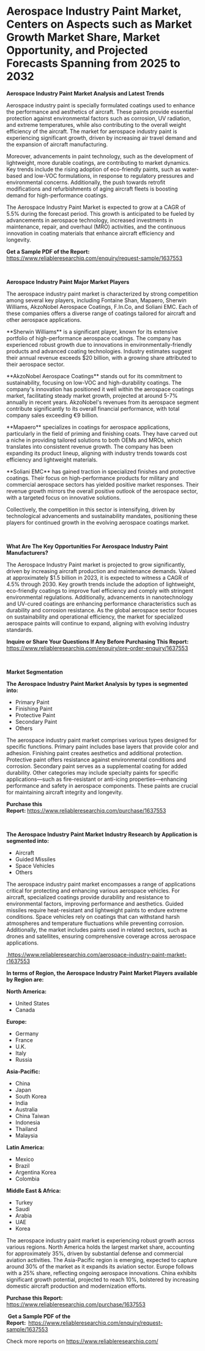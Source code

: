 <p><h1>Aerospace Industry Paint Market, Centers on Aspects such as Market Growth Market Share, Market Opportunity, and Projected Forecasts Spanning from 2025 to 2032</h1></p><p><strong>Aerospace Industry Paint Market Analysis and Latest Trends</strong></p>
<p><p>Aerospace industry paint is specially formulated coatings used to enhance the performance and aesthetics of aircraft. These paints provide essential protection against environmental factors such as corrosion, UV radiation, and extreme temperatures, while also contributing to the overall weight efficiency of the aircraft. The market for aerospace industry paint is experiencing significant growth, driven by increasing air travel demand and the expansion of aircraft manufacturing.</p><p>Moreover, advancements in paint technology, such as the development of lightweight, more durable coatings, are contributing to market dynamics. Key trends include the rising adoption of eco-friendly paints, such as water-based and low-VOC formulations, in response to regulatory pressures and environmental concerns. Additionally, the push towards retrofit modifications and refurbishments of aging aircraft fleets is boosting demand for high-performance coatings. </p><p>The Aerospace Industry Paint Market is expected to grow at a CAGR of 5.5% during the forecast period. This growth is anticipated to be fueled by advancements in aerospace technology, increased investments in maintenance, repair, and overhaul (MRO) activities, and the continuous innovation in coating materials that enhance aircraft efficiency and longevity.</p></p>
<p><strong>Get a Sample PDF of the Report:&nbsp;</strong> <a href="https://www.reliableresearchiq.com/enquiry/request-sample/1637553?utm_campaign=3514&utm_medium=2&utm_source=Github&utm_content=ia&utm_term=23032025&utm_id=aerospace-industry-paint">https://www.reliableresearchiq.com/enquiry/request-sample/1637553</a></p>
<p>&nbsp;</p>
<p><strong>Aerospace Industry Paint Major Market Players</strong></p>
<p><p>The aerospace industry paint market is characterized by strong competition among several key players, including Fontaine Shan, Mapaero, Sherwin Williams, AkzoNobel Aerospace Coatings, F.In.Co, and Soliani EMC. Each of these companies offers a diverse range of coatings tailored for aircraft and other aerospace applications.</p><p>**Sherwin Williams** is a significant player, known for its extensive portfolio of high-performance aerospace coatings. The company has experienced robust growth due to innovations in environmentally-friendly products and advanced coating technologies. Industry estimates suggest their annual revenue exceeds $20 billion, with a growing share attributed to their aerospace sector.</p><p>**AkzoNobel Aerospace Coatings** stands out for its commitment to sustainability, focusing on low-VOC and high-durability coatings. The company's innovation has positioned it well within the aerospace coatings market, facilitating steady market growth, projected at around 5-7% annually in recent years. AkzoNobel's revenues from its aerospace segment contribute significantly to its overall financial performance, with total company sales exceeding €9 billion.</p><p>**Mapaero** specializes in coatings for aerospace applications, particularly in the field of priming and finishing coats. They have carved out a niche in providing tailored solutions to both OEMs and MROs, which translates into consistent revenue growth. The company has been expanding its product lineup, aligning with industry trends towards cost efficiency and lightweight materials.</p><p>**Soliani EMC** has gained traction in specialized finishes and protective coatings. Their focus on high-performance products for military and commercial aerospace sectors has yielded positive market responses. Their revenue growth mirrors the overall positive outlook of the aerospace sector, with a targeted focus on innovative solutions.</p><p>Collectively, the competition in this sector is intensifying, driven by technological advancements and sustainability mandates, positioning these players for continued growth in the evolving aerospace coatings market.</p></p>
<p>&nbsp;</p>
<p><strong>What Are The Key Opportunities For Aerospace Industry Paint Manufacturers?</strong></p>
<p><p>The Aerospace Industry Paint market is projected to grow significantly, driven by increasing aircraft production and maintenance demands. Valued at approximately $1.5 billion in 2023, it is expected to witness a CAGR of 4.5% through 2030. Key growth trends include the adoption of lightweight, eco-friendly coatings to improve fuel efficiency and comply with stringent environmental regulations. Additionally, advancements in nanotechnology and UV-cured coatings are enhancing performance characteristics such as durability and corrosion resistance. As the global aerospace sector focuses on sustainability and operational efficiency, the market for specialized aerospace paints will continue to expand, aligning with evolving industry standards.</p></p>
<p><strong>Inquire or Share Your Questions If Any Before Purchasing This Report:</strong> <a href="https://www.reliableresearchiq.com/enquiry/pre-order-enquiry/1637553?utm_campaign=3514&utm_medium=2&utm_source=Github&utm_content=ia&utm_term=23032025&utm_id=aerospace-industry-paint">https://www.reliableresearchiq.com/enquiry/pre-order-enquiry/1637553</a></p>
<p>&nbsp;</p>
<p><strong>Market Segmentation</strong></p>
<p><strong>The Aerospace Industry Paint Market Analysis by types is segmented into:</strong></p>
<p><ul><li>Primary Paint</li><li>Finishing Paint</li><li>Protective Paint</li><li>Secondary Paint</li><li>Others</li></ul></p>
<p><p>The aerospace industry paint market comprises various types designed for specific functions. Primary paint includes base layers that provide color and adhesion. Finishing paint creates aesthetics and additional protection. Protective paint offers resistance against environmental conditions and corrosion. Secondary paint serves as a supplemental coating for added durability. Other categories may include specialty paints for specific applications—such as fire-resistant or anti-icing properties—enhancing performance and safety in aerospace components. These paints are crucial for maintaining aircraft integrity and longevity.</p></p>
<p><strong>Purchase this Report:&nbsp;</strong><a href="https://www.reliableresearchiq.com/purchase/1637553?utm_campaign=3514&utm_medium=2&utm_source=Github&utm_content=ia&utm_term=23032025&utm_id=aerospace-industry-paint">https://www.reliableresearchiq.com/purchase/1637553</a></p>
<p>&nbsp;</p>
<p><strong>The Aerospace Industry Paint Market Industry Research by Application is segmented into:</strong></p>
<p><ul><li>Aircraft</li><li>Guided Missiles</li><li>Space Vehicles</li><li>Others</li></ul></p>
<p><p>The aerospace industry paint market encompasses a range of applications critical for protecting and enhancing various aerospace vehicles. For aircraft, specialized coatings provide durability and resistance to environmental factors, improving performance and aesthetics. Guided missiles require heat-resistant and lightweight paints to endure extreme conditions. Space vehicles rely on coatings that can withstand harsh atmospheres and temperature fluctuations while preventing corrosion. Additionally, the market includes paints used in related sectors, such as drones and satellites, ensuring comprehensive coverage across aerospace applications.</p></p>
<p><a href="https://www.reliableresearchiq.com/aerospace-industry-paint-market-r1637553?utm_campaign=3514&utm_medium=2&utm_source=Github&utm_content=ia&utm_term=23032025&utm_id=aerospace-industry-paint">&nbsp;https://www.reliableresearchiq.com/aerospace-industry-paint-market-r1637553</a></p>
<p><strong>In terms of Region, the Aerospace Industry Paint Market Players available by Region are:</strong></p>
<p>
    <p> <strong> North America: </strong>
        <ul>
            <li>United States</li>
            <li>Canada</li>
        </ul>
        </p> 
    <p> <strong> Europe: </strong>
        <ul>
            <li>Germany</li>
            <li>France</li>
            <li>U.K.</li>
            <li>Italy</li>
            <li>Russia</li>
        </ul>
        </p> 
    <p> <strong> Asia-Pacific: </strong>
        <ul>
            <li>China</li>
            <li>Japan</li>
            <li>South Korea</li>
            <li>India</li>
            <li>Australia</li>
            <li>China Taiwan</li>
            <li>Indonesia</li>
            <li>Thailand</li>
            <li>Malaysia</li>
        </ul>
        </p> 
    <p> <strong> Latin America: </strong>
        <ul>
            <li>Mexico</li>
            <li>Brazil</li>
            <li>Argentina Korea</li>
            <li>Colombia</li>
        </ul>
        </p> 
    <p> <strong> Middle East & Africa: </strong>
        <ul>
            <li>Turkey</li>
            <li>Saudi</li>
            <li>Arabia</li>
            <li>UAE</li>
            <li>Korea</li>
        </ul>
    </p>
    </p>
<p><p>The aerospace industry paint market is experiencing robust growth across various regions. North America holds the largest market share, accounting for approximately 35%, driven by substantial defense and commercial aviation activities. The Asia-Pacific region is emerging, expected to capture around 30% of the market as it expands its aviation sector. Europe follows with a 25% share, reflecting ongoing aerospace innovations. China exhibits significant growth potential, projected to reach 10%, bolstered by increasing domestic aircraft production and modernization efforts.</p></p>
<p><strong>Purchase this Report: </strong><a href="https://www.reliableresearchiq.com/purchase/1637553?utm_campaign=3514&utm_medium=2&utm_source=Github&utm_content=ia&utm_term=23032025&utm_id=aerospace-industry-paint">https://www.reliableresearchiq.com/purchase/1637553</a></p>
<p>&nbsp;<strong>Get a Sample PDF of the Report:&nbsp;&nbsp;</strong><a href="https://www.reliableresearchiq.com/enquiry/request-sample/1637553?utm_campaign=3514&utm_medium=2&utm_source=Github&utm_content=ia&utm_term=23032025&utm_id=aerospace-industry-paint">https://www.reliableresearchiq.com/enquiry/request-sample/1637553</a></p>
<p><strong></strong></p>
<p>Check more reports on <a href="https://www.reliableresearchiq.com/?utm_campaign=3514&utm_medium=2&utm_source=Github&utm_content=ia&utm_term=23032025&utm_id=aerospace-industry-paint">https://www.reliableresearchiq.com/</a></p>